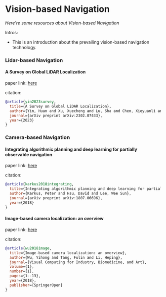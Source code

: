 # Vision-based Navigation
*Here're some resources about Vision-based Navigation*

Intros:
* This is an introduction about the prevailing vision-based navigation technology.

### Lidar-based Navigation

#### A Survey on Global LiDAR Localization

paper link: [here](https://arxiv.org/pdf/2302.07433)

citation: 
```bibtex
@article{yin2023survey,
  title={A Survey on Global LiDAR Localization},
  author={Yin, Huan and Xu, Xuecheng and Lu, Sha and Chen, Xieyuanli and Xiong, Rong and Shen, Shaojie and Stachniss, Cyrill and Wang, Yue},
  journal={arXiv preprint arXiv:2302.07433},
  year={2023}
}
```
    
### Camera-based Navigation


#### Integrating algorithmic planning and deep learning for partially observable navigation

paper link: [here](https://arxiv.org/pdf/1807.06696)

citation: 
```bibtex
@article{karkus2018integrating,
  title={Integrating algorithmic planning and deep learning for partially observable navigation},
  author={Karkus, Peter and Hsu, David and Lee, Wee Sun},
  journal={arXiv preprint arXiv:1807.06696},
  year={2018}
}
```
    

#### Image-based camera localization: an overview

paper link: [here](https://vciba.springeropen.com/articles/10.1186/s42492-018-0008-z)

citation: 
```bibtex
@article{wu2018image,
  title={Image-based camera localization: an overview},
  author={Wu, Yihong and Tang, Fulin and Li, Heping},
  journal={Visual Computing for Industry, Biomedicine, and Art},
  volume={1},
  number={1},
  pages={1--13},
  year={2018},
  publisher={SpringerOpen}
}
```
